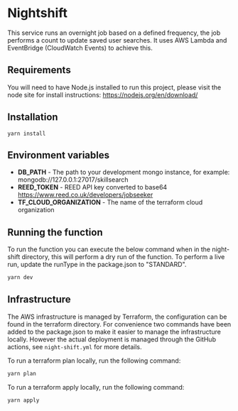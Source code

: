 # Nightshift

This service runs an overnight job based on a defined frequency, the job performs a count to update saved user searches.
It uses AWS Lambda and EventBridge (CloudWatch Events) to achieve this.

## Requirements

You will need to have Node.js installed to run this project, please visit the node site for install
instructions: https://nodejs.org/en/download/

## Installation

```
yarn install
```

## Environment variables

- **DB_PATH** - The path to your development mongo instance, for example:
  mongodb://127.0.0.1:27017/skillsearch
- **REED_TOKEN** - REED API key converted to base64 https://www.reed.co.uk/developers/jobseeker
- **TF_CLOUD_ORGANIZATION** - The name of the terraform cloud organization

## Running the function

To run the function you can execute the below command when in the night-shift directory, this will perform a dry run of
the function. To perform a live run, update the runType in the package.json to "STANDARD".

```bash
yarn dev
```

## Infrastructure

The AWS infrastructure is managed by Terraform, the configuration can be found in the terraform directory. For
convenience two commands have been added to the package.json to make it easier to manage the infrastructure locally.
However the actual deployment is managed through the GitHub actions, see `night-shift.yml` for more details.

To run a terraform plan locally, run the following command:

```bash
yarn plan
```

To run a terraform apply locally, run the following command:

```bash
yarn apply
```
